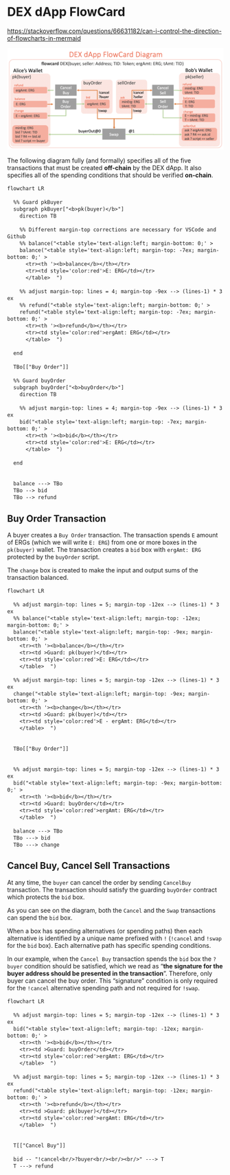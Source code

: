# DEX dApp FlowCard

https://stackoverflow.com/questions/66631182/can-i-control-the-direction-of-flowcharts-in-mermaid

![DEX FlowCard](/images/ergo-dex-flowcard.png)

The following diagram fully (and formally) specifies all of the five transactions that must be created **off-chain** by the DEX dApp. It also specifies all of the spending conditions that should be verified **on-chain**.


```mermaid
flowchart LR

  %% Guard pkBuyer
  subgraph pkBuyer["<b>pk(buyer)</b>"]
    direction TB

    %% Different margin-top corrections are necessary for VSCode and Github
    %% balance("<table style='text-align:left; margin-bottom: 0;' > 
    balance("<table style='text-align:left; margin-top: -7ex; margin-bottom: 0;' >     
      <tr><th '><b>balance</b></th></tr> 
      <tr><td style='color:red'>E: ERG</td></tr> 
      </table>  ")

    %% adjust margin-top: lines = 4; margin-top -9ex --> (lines-1) * 3 ex
    %% refund("<table style='text-align:left; margin-bottom: 0;' > 
    refund("<table style='text-align:left; margin-top: -7ex; margin-bottom: 0;' >     
      <tr><th '><b>refund</b></th></tr> 
      <tr><td style='color:red'>ergAmt: ERG</td></tr> 
      </table>  ")

  end

  TBo[["Buy Order"]]

  %% Guard buyOrder
  subgraph buyOrder["<b>buyOrder</b>"]
    direction TB

    %% adjust margin-top: lines = 4; margin-top -9ex --> (lines-1) * 3 ex
    bid("<table style='text-align:left; margin-top: -7ex; margin-bottom: 0;' > 
      <tr><th '><b>bid</b></th></tr> 
      <tr><td style='color:red'>E: ERG</td></tr> 
      </table>  ")

  end


  balance ---> TBo
  TBo --> bid
  TBo --> refund

```


## Buy Order Transaction

A buyer creates a `Buy Order` transaction. The transaction spends `E` amount of ERGs (which we will write `E: ERG`) from one or more boxes in the `pk(buyer)` wallet. The transaction creates a `bid` box with `ergAmt: ERG` protected by the `buyOrder` script. 

The `change` box is created to make the input and output sums of the transaction balanced.

```mermaid
flowchart LR

  %% adjust margin-top: lines = 5; margin-top -12ex --> (lines-1) * 3 ex
  %% balance("<table style='text-align:left; margin-top: -12ex; margin-bottom: 0;' > 
  balance("<table style='text-align:left; margin-top: -9ex; margin-bottom: 0;' > 
    <tr><th '><b>balance</b></th></tr> 
    <tr><td >Guard: pk(buyer)</td></tr> 
    <tr><td style='color:red'>E: ERG</td></tr> 
    </table>  ")

  %% adjust margin-top: lines = 5; margin-top -12ex --> (lines-1) * 3 ex
  change("<table style='text-align:left; margin-top: -9ex; margin-bottom: 0;' > 
    <tr><th '><b>change</b></th></tr> 
    <tr><td >Guard: pk(buyer)</td></tr> 
    <tr><td style='color:red'>E - ergAmt: ERG</td></tr> 
    </table>  ")


  TBo[["Buy Order"]]


  %% adjust margin-top: lines = 5; margin-top -12ex --> (lines-1) * 3 ex
  bid("<table style='text-align:left; margin-top: -9ex; margin-bottom: 0;' > 
    <tr><th '><b>bid</b></th></tr> 
    <tr><td >Guard: buyOrder</td></tr> 
    <tr><td style='color:red'>ergAmt: ERG</td></tr> 
    </table>  ")

  balance ---> TBo
  TBo ---> bid
  TBo ---> change

```

## Cancel Buy, Cancel Sell Transactions

At any time, the `buyer` can cancel the order by sending `CancelBuy` transaction. The transaction should satisfy the guarding `buyOrder` contract which protects the `bid` box. 

As you can see on the diagram, both the `Cancel` and the `Swap` transactions can spend the `bid` box. 

When a box has spending alternatives (or spending paths) then each alternative is identified by a unique name prefixed with `!` (`!cancel` and `!swap` for the `bid` box). Each alternative path has specific spending conditions. 

In our example, when the `Cancel Buy` transaction spends the `bid` box the `?buyer` condition should be satisfied, which we read as “**the signature for the buyer address should be presented in the transaction**”. Therefore, only buyer can cancel the buy order. This “signature” condition is only required for the `!cancel` alternative spending path and not required for `!swap`.

```mermaid
flowchart LR

  %% adjust margin-top: lines = 5; margin-top -12ex --> (lines-1) * 3 ex
  bid("<table style='text-align:left; margin-top: -12ex; margin-bottom: 0;' > 
    <tr><th '><b>bid</b></th></tr> 
    <tr><td >Guard: buyOrder</td></tr> 
    <tr><td style='color:red'>ergAmt: ERG</td></tr> 
    </table>  ")

  %% adjust margin-top: lines = 5; margin-top -12ex --> (lines-1) * 3 ex
  refund("<table style='text-align:left; margin-top: -12ex; margin-bottom: 0;' > 
    <tr><th '><b>refund</b></th></tr> 
    <tr><td >Guard: pk(buyer)</td></tr> 
    <tr><td style='color:red'>ergAmt: ERG</td></tr> 
    </table>  ")


  T[["Cancel Buy"]]

  bid -- "!cancel<br/>?buyer<br/><br/><br/>" ---> T
  T ---> refund

```


